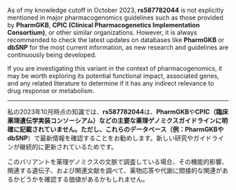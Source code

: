 As of my knowledge cutoff in October 2023, **rs587782044** is not explicitly mentioned in major pharmacogenomics guidelines such as those provided by **PharmGKB**, **CPIC (Clinical Pharmacogenetics Implementation Consortium)**, or other similar organizations. However, it is always recommended to check the latest updates on databases like **PharmGKB** or **dbSNP** for the most current information, as new research and guidelines are continuously being developed.

If you are investigating this variant in the context of pharmacogenomics, it may be worth exploring its potential functional impact, associated genes, and any related literature to determine if it has any indirect relevance to drug response or metabolism.

---

私の2023年10月時点の知識では、**rs587782044**は、**PharmGKB**や**CPIC（臨床薬理遺伝学実装コンソーシアム）**などの主要な薬理ゲノミクスガイドラインに明確に記載されていません。ただし、これらのデータベース（例：**PharmGKB**や**dbSNP**）で最新情報を確認することをお勧めします。新しい研究やガイドラインが継続的に更新されているためです。

このバリアントを薬理ゲノミクスの文脈で調査している場合、その機能的影響、関連する遺伝子、および関連文献を調べて、薬物応答や代謝に間接的な関連があるかどうかを確認する価値があるかもしれません。